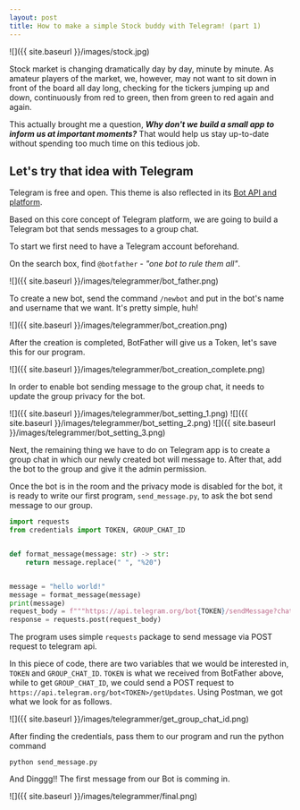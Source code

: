 ```yaml
---
layout: post
title: How to make a simple Stock buddy with Telegram! (part 1)
---
```


![]({{ site.baseurl }}/images/stock.jpg)

Stock market is changing dramatically day by day, minute by minute. As amateur players of the market, we, however, may not want to sit down in front of the board all day long, checking for the tickers jumping up and down, continuously from red to green, then from green to red again and again.

This actually brought me a question, ***Why don't we build a small app to inform us at important moments?*** That would help us stay up-to-date without spending too much time on this tedious job.

## Let's try that idea with Telegram

Telegram is free and open. This theme is also reflected in its [Bot API and platform](https://core.telegram.org/bots/api).

Based on this core concept of Telegram platform, we are going to build a Telegram bot that sends messages to a group chat.

To start we first need to have a Telegram account beforehand.

On the search box, find `@botfather` - *"one bot to rule them all"*.

![]({{ site.baseurl }}/images/telegrammer/bot_father.png)

To create a new bot, send the command `/newbot` and put in the bot's name and username that we want. It's pretty simple, huh!

![]({{ site.baseurl }}/images/telegrammer/bot_creation.png)

After the creation is completed, BotFather will give us a Token, let's save this for our program.

![]({{ site.baseurl }}/images/telegrammer/bot_creation_complete.png)

In order to enable bot sending message to the group chat, it needs to update the group privacy for the bot.

![]({{ site.baseurl }}/images/telegrammer/bot_setting_1.png)
![]({{ site.baseurl }}/images/telegrammer/bot_setting_2.png)
![]({{ site.baseurl }}/images/telegrammer/bot_setting_3.png)

Next, the remaining thing we have to do on Telegram app is to create a group chat in which our newly created bot will message to. After that, add the bot to the group and give it the admin permission.

Once the bot is in the room and the privacy mode is disabled for the bot, it is ready to write our first program, `send_message.py`, to ask the bot send message to our group.

```python
import requests
from credentials import TOKEN, GROUP_CHAT_ID


def format_message(message: str) -> str:
    return message.replace(" ", "%20")


message = "hello world!"
message = format_message(message)
print(message)
request_body = f"""https://api.telegram.org/bot{TOKEN}/sendMessage?chat_id={GROUP_CHAT_ID}&text={message}"""
response = requests.post(request_body)
```
The program uses simple `requests` package to send message via POST request to telegram api.

In this piece of code, there are two variables that we would be interested in, `TOKEN` and `GROUP_CHAT_ID`. `TOKEN` is what we received from BotFather above, while to get `GROUP_CHAT_ID`, we could send a POST request to `https://api.telegram.org/bot<TOKEN>/getUpdates`. Using Postman, we got what we look for as follows.

![]({{ site.baseurl }}/images/telegrammer/get_group_chat_id.png)

After finding the credentials, pass them to our program and run the python command

```
python send_message.py
```

And Dinggg!! The first message from our Bot is comming in.

![]({{ site.baseurl }}/images/telegrammer/final.png)
